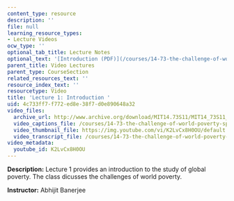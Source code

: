```yaml
---
content_type: resource
description: ''
file: null
learning_resource_types:
- Lecture Videos
ocw_type: ''
optional_tab_title: Lecture Notes
optional_text: '[Introduction (PDF)](/courses/14-73-the-challenge-of-world-poverty-spring-2011/resources/mit14_73s11_lec1_slides)'
parent_title: Video Lectures
parent_type: CourseSection
related_resources_text: ''
resource_index_text: ''
resourcetype: Video
title: 'Lecture 1: Introduction '
uid: 4c733ff7-f772-ed8e-38f7-d0e890648a32
video_files:
  archive_url: http://www.archive.org/download/MIT14.73S11/MIT14_73S11_lec01_300k.mp4
  video_captions_file: /courses/14-73-the-challenge-of-world-poverty-spring-2011/e44b50399786536c8f478b8732ee146b_K2LvCx8H0OU.vtt
  video_thumbnail_file: https://img.youtube.com/vi/K2LvCx8H0OU/default.jpg
  video_transcript_file: /courses/14-73-the-challenge-of-world-poverty-spring-2011/449b1d5759a8640729838b538c24d844_K2LvCx8H0OU.pdf
video_metadata:
  youtube_id: K2LvCx8H0OU
---
```


**Description:** Lecture 1 provides an introduction to the study of global poverty. The class dicusses the challenges of world poverty.

**Instructor:** Abhijit Banerjee